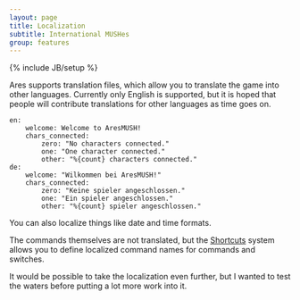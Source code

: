 ```yaml
---
layout: page
title: Localization
subtitle: International MUSHes
group: features
---
```

{% include JB/setup %}

Ares supports translation files, which allow you to translate the game into other languages.  Currently only English is supported, but it is hoped that people will contribute translations for other languages as time goes on.

    en:
        welcome: Welcome to AresMUSH!
        chars_connected:
            zero: "No characters connected."
            one: "One character connected."
            other: "%{count} characters connected." 
    de:
        welcome: "Wilkommen bei AresMUSH!"
        chars_connected:
            zero: "Keine spieler angeschlossen."
            one: "Ein spieler angeschlossen."
            other: "%{count} spieler angeschlossen."
        

You can also localize things like date and time formats.

The commands themselves are not translated, but the [Shortcuts]({{site.siteroot}}features/shortcuts.html) system allows you to define localized command names for commands and switches.

It would be possible to take the localization even further, but I wanted to test the waters before putting a lot more work into it.
